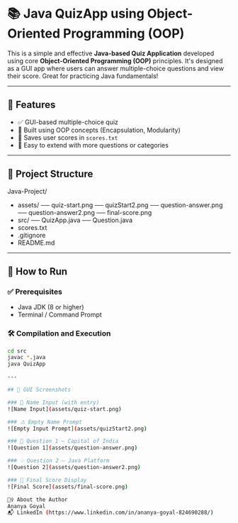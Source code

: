 # 📚 Java QuizApp using Object-Oriented Programming (OOP)

This is a simple and effective **Java-based Quiz Application** developed using core **Object-Oriented Programming (OOP)** principles. It's designed as a GUI app where users can answer multiple-choice questions and view their score. Great for practicing Java fundamentals!

---

## 🚀 Features

- ✅ GUI-based multiple-choice quiz
- 🧠 Built using OOP concepts (Encapsulation, Modularity)
- 💾 Saves user scores in `scores.txt`
- 🧩 Easy to extend with more questions or categories

---

## 🧱 Project Structure

Java-Project/
- assets/
 ── quiz-start.png
 ── quizStart2.png
 ── question-answer.png
 ── question-answer2.png
 ── final-score.png
- src/
 ── QuizApp.java
 ── Question.java
- scores.txt
- .gitignore
- README.md

---

## 🔧 How to Run

### ✅ Prerequisites

- Java JDK (8 or higher)
- Terminal / Command Prompt

### 🛠️ Compilation and Execution

```bash
cd src
javac *.java
java QuizApp

---

## 📸 GUI Screenshots

### 🧑 Name Input (with entry)
![Name Input](assets/quiz-start.png)

### ⚠️ Empty Name Prompt
![Empty Input Prompt](assets/quizStart2.png)

### 📝 Question 1 – Capital of India
![Question 1](assets/question-answer.png)

### 💡 Question 2 – Java Platform
![Question 2](assets/question-answer2.png)

### 🏁 Final Score Display
![Final Score](assets/final-score.png)

🙋‍♀️ About the Author
Ananya Goyal
📬 LinkedIn (https://www.linkedin.com/in/ananya-goyal-824690288/)

